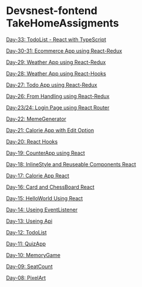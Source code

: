 # Devsnest-fontend TakeHomeAssigments

<a href="https://cncso.csb.app/" target="_blank">Day-33: TodoList - React with TypeScript</a>

<a href="https://3i7bt.csb.app/" target="_blank">Day-30-31: Ecommerce App using React-Redux</a>

<a href="https://xt3rs.csb.app/" target="_blank">Day-29: Weather App using React-Redux</a>

<a href="https://o8ut1.csb.app/" target="_blank">Day-28: Weather App using React-Hooks</a>

<a href="https://b6p02.csb.app/" target="_blank">Day-27: Todo App using React-Redux</a>

<a href="https://zwenf.csb.app/" target="_blank">Day-26: From Handling using React-Redux</a>

<a href="https://3vq2h.csb.app/" target="_blank">Day-23/24: Login Page using React Router</a>

<a href="https://749c7.csb.app/" target="_blank">Day-22: MemeGenerator</a>

<a href="https://3bsr0.csb.app/" target="_blank">Day-21: Calorie App with Edit Option</a>

<a href="https://9xhwc.csb.app/" target="_blank">Day-20: React Hooks</a>

<a href="https://r68wz.csb.app/" target="_blank">Day-19: CounterApp using React</a>

<a href="https://blppt.csb.app/" target="_blank">Day-18: InlineStyle and Reuseable Components React</a>

<a href="https://9i65z.csb.app/" target="_blank">Day-17: Calorie App React</a>

<a href="https://k0cpi.csb.app/" target="_blank">Day-16: Card and ChessBoard React</a>

<a href="https://ybwse.csb.app/" target="_blank">Day-15: HelloWorld Using React</a>

<a href="https://bivas-biswas.github.io/Devsnest-fontend-Course/day-14/day14.html" target="_blank">Day-14: Useing EventListener</a>

<a href="https://bivas-biswas.github.io/Devsnest-fontend-Course/day-13/day13.html" target="_blank">Day-13: Useing Api</a>

<a href="https://bivas-biswas.github.io/Devsnest-fontend-Course/day-12/day12.html" target="_blank">Day-12: TodoList</a>

<a href="https://bivas-biswas.github.io/Devsnest-fontend-Course/day-11/day11.html" target="_blank">Day-11: QuizApp</a>

<a href="https://bivas-biswas.github.io/Devsnest-fontend-Course/day-10/day10.html" target="_blank">Day-10: MemoryGame</a>

<a href="https://bivas-biswas.github.io/Devsnest-fontend-Course/day-09/day9.html" target="_blank">Day-09: SeatCount</a>

<a href="https://bivas-biswas.github.io/Devsnest-fontend-Course/day-08/day8.html" target="_blank">Day-08: PixelArt</a>
